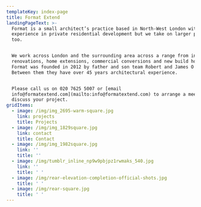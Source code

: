 ```yaml
---
templateKey: index-page
title: Format Extend
landingPageText: >-
  Format is a small architect’s practice based in North-West London with great
  experience in private residential development but we take on larger projects
  too. 


  We work across London and the surrounding area across a range from internal
  renovations, home extensions, commercial conversions and new build houses.
  Format was founded in 2012 by father and son team Robert and James O’Hara.
  Between them they have over 45 years architectural experience. 


  Please call us on 020 7625 5007 or [email
  info@formatextend.com](mailto:info@formatextend.com) to arrange a meeting and
  discuss your project.
gridItems:
  - image: /img/img_2695-warm-square.jpg
    link: projects
    title: Projects
  - image: /img/img_1829square.jpg
    link: contact
    title: Contact
  - image: /img/img_1982square.jpg
    link: ''
    title: ''
  - image: /img/tumblr_inline_np9w9pbjpz1rwmaks_540.jpg
    link: ''
    title: ' '
  - image: /img/rear-elevation-completion-official-shots.jpg
    title: ' '
  - image: /img/rear-square.jpg
    title: ' '
---
```


